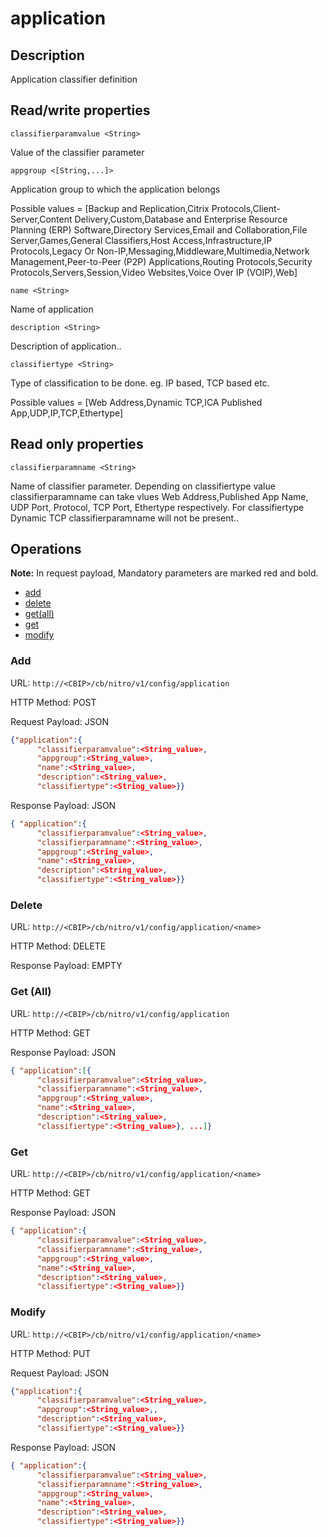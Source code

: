 # application

## Description

Application classifier definition

## Read/write properties

`classifierparamvalue <String>`

Value of the classifier parameter

`appgroup <[String,...]>`

Application group to which the application belongs

Possible values = [Backup and Replication,Citrix Protocols,Client-Server,Content Delivery,Custom,Database and Enterprise Resource Planning (ERP) Software,Directory Services,Email and Collaboration,File Server,Games,General Classifiers,Host Access,Infrastructure,IP Protocols,Legacy Or Non-IP,Messaging,Middleware,Multimedia,Network Management,Peer-to-Peer (P2P) Applications,Routing Protocols,Security Protocols,Servers,Session,Video Websites,Voice Over IP (VOIP),Web]

`name <String>`

Name of application

`description <String>`

Description of application..

`classifiertype <String>`

Type of classification to be done. eg. IP based, TCP based etc.

Possible values = [Web Address,Dynamic TCP,ICA Published App,UDP,IP,TCP,Ethertype]

## Read only properties

`classifierparamname <String>`

Name of classifier parameter. Depending on classifiertype value classifierparamname can take vlues Web Address,Published App Name, UDP Port, Protocol, TCP Port, Ethertype respectively. For classifiertype Dynamic TCP classifierparamname will not be present..

## Operations

**Note:** In request payload, Mandatory parameters are marked red and bold.

* [add](#add)
* [delete](#delete)
* [get(all)](#getall)
* [get](#get)
* [modify](#modify)

### <a name="add">Add</a>

URL: `http://<CBIP>/cb/nitro/v1/config/application`

HTTP Method: POST

Request Payload: JSON

```json
{"application":{
      "classifierparamvalue":<String_value>,
      "appgroup":<String_value>,
      "name":<String_value>,
      "description":<String_value>,
      "classifiertype":<String_value>}}
```

Response Payload: JSON

```json
{ "application":{
      "classifierparamvalue":<String_value>,
      "classifierparamname":<String_value>,
      "appgroup":<String_value>,
      "name":<String_value>,
      "description":<String_value>,
      "classifiertype":<String_value>}}
```

### <a name="delete">Delete</a>

URL: `http://<CBIP>/cb/nitro/v1/config/application/<name>`

HTTP Method: DELETE

Response Payload: EMPTY

### <a name="getall">Get (All)</a>

URL: `http://<CBIP>/cb/nitro/v1/config/application`

HTTP Method: GET

Response Payload: JSON

```json
{ "application":[{
      "classifierparamvalue":<String_value>,
      "classifierparamname":<String_value>,
      "appgroup":<String_value>,
      "name":<String_value>,
      "description":<String_value>,
      "classifiertype":<String_value>}, ...]}

```
### <a name="get">Get</a>

URL: `http://<CBIP>/cb/nitro/v1/config/application/<name>`

HTTP Method: GET

Response Payload: JSON

```json
{ "application":{
      "classifierparamvalue":<String_value>,
      "classifierparamname":<String_value>,
      "appgroup":<String_value>,
      "name":<String_value>,
      "description":<String_value>,
      "classifiertype":<String_value>}}
```

### <a name="modify">Modify</a>

URL: `http://<CBIP>/cb/nitro/v1/config/application/<name>`

HTTP Method: PUT

Request Payload: JSON

```json
{"application":{
      "classifierparamvalue":<String_value>,
      "appgroup":<String_value>,,
      "description":<String_value>,
      "classifiertype":<String_value>}}
```

Response Payload: JSON

```json
{ "application":{
      "classifierparamvalue":<String_value>,
      "classifierparamname":<String_value>,
      "appgroup":<String_value>,
      "name":<String_value>,
      "description":<String_value>,
      "classifiertype":<String_value>}}
```